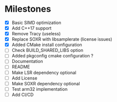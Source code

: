 # Milestones
- [x] Basic SIMD optimization
- [x] Add C++17 support
- [x] Remove Tracy (useless)
- [x] Replace SOXR with libsamplerate (license issues)
- [x] Added CMake install configuration
- [ ] Check BUILD_SHARED_LIBS option
- [ ] Added pkgconfig cmake configuration ?
- [ ] Documentation
- [ ] README
- [ ] Make LSR dependency optional
- [ ] Add License
- [ ] Make SOXR dependency optional
- [ ] Test arm32 implementation
- [ ] Add CI/CD